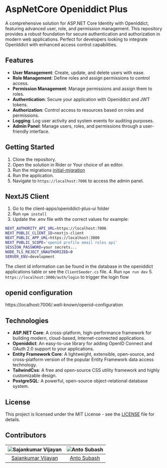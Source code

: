 # AspNetCore Openiddict Plus
A comprehensive solution for ASP.NET Core Identity with OpenIddict, featuring advanced user, role, and permission management. This repository provides a robust foundation for secure authentication and authorization in modern web applications. Perfect for developers looking to integrate OpenIddict with enhanced access control capabilities.

## Features
- **User Management**: Create, update, and delete users with ease.
- **Role Management**: Define roles and assign permissions to control access.
- **Permission Management**: Manage permissions and assign them to roles.
- **Authentication**: Secure your application with Openiddict and JWT tokens.
- **Authorization**: Control access to resources based on roles and permissions.
- **Logging**: Log user activity and system events for auditing purposes.
- **Admin Panel**: Manage users, roles, and permissions through a user-friendly interface.

## Getting Started
1. Clone the repository.
2. Open the solution in Rider or Your choice of an editor.
3. Run the migrations [initial-migration](initial-migration.ps1)
4. Run the application.
4. Navigate to `https://localhost:7006` to access the admin panel.

## NextJS Client
1. Go to the client-apps/openiddict-plus-ui folder
2. Run `npm install`
3. Update the .env file with the correct values for example:
```bash
NEXT_AUTHORITY_API_URL=https://localhost:7006
NEXT_PUBLIC_CLIENT_ID=nextjs-client
NEXT_PUBLIC_APP_URL=https://localhost:3000
NEXT_PUBLIC_SCOPE='openid profile email roles api'
SESSION_PASSWORD=your secrets...
NODE_TLS_REJECT_UNAUTHORIZED=0
SERVER_ENV=development
```
The client id information can be found in the database in the openiddict applications table or see the `ClientSeeder.cs`
file.
4. Run `npm run dev`
5. `https://localhost:3000/auth/login` to trigger the login flow


## openid configuration
https://localhost:7006/.well-known/openid-configuration


## Technologies
- **ASP.NET Core**: A cross-platform, high-performance framework for building modern, cloud-based, Internet-connected applications.
- **Openiddict**: An easy-to-use library for adding OpenID Connect and OAuth 2.0 support to your applications.
- **Entity Framework Core**: A lightweight, extensible, open-source, and cross-platform version of the popular Entity Framework data access technology.
- **TailwindCss**: A free and open-source CSS utility framework and highly customizable design.
- **PostgreSQL**: A powerful, open-source object-relational database system.

## License
This project is licensed under the MIT License - see the [LICENSE](LICENSE) file for details.

## Contributors

| ![Sajankumar Vijayan](https://github.com/sajanv88.png?size=50) | ![Anto Subash](https://github.com/antosubash.png?size=50) |
|:--------------------------------------------------------------:|:---------------------------------------------------------:|
|       [Sajankumar Vijayan](https://github.com/sajanv88)        |       [Anto Subash](https://github.com/antosubash)        |
